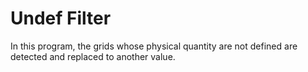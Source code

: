 # Undef Filter

In this program, the grids whose physical quantity are not defined are detected and replaced to another value.
